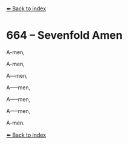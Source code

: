 [⬅️ Back to index](../README.md)

# 664 – Sevenfold Amen



A-men,

A-men,

A—men,

A—–men,

A—–men,

A—–men,

A-men.

[⬅️ Back to index](../README.md)
